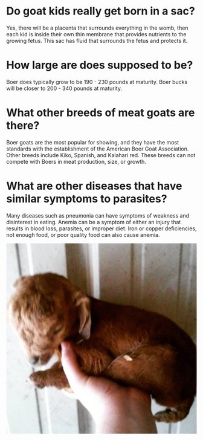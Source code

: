 # Do goat kids really get born in a sac?

Yes, there will be a placenta that surrounds everything in the womb, then each kid is inside their own thin membrane that provides nutrients to the growing fetus. This sac has fluid that surrounds the fetus and protects it.

# How large are does supposed to be?

Boer does typically grow to be 190 - 230 pounds at maturity. Boer bucks will be closer to 200 - 340 pounds at maturity.

# What other breeds of meat goats are there?

Boer goats are the most popular for showing, and they have the most standards with the establishment of the American Boer Goat Association. Other breeds include Kiko, Spanish, and Kalahari red. These breeds can not compete with Boers in meat production, size, or growth.

# What are other diseases that have similar symptoms to parasites?

Many diseases such as pneumonia can have symptoms of weakness and disinterest in eating. Anemia can be a symptom of either an injury that results in blood loss, parasites, or improper diet. Iron or copper deficiencies, not enough food, or poor quality food can also cause anemia.

![Tiny goat](https://github.com/Ronimaloni/01-My-Goat-Blog/blob/master/13241385_990828237679246_157115212314089468_n.jpg)
